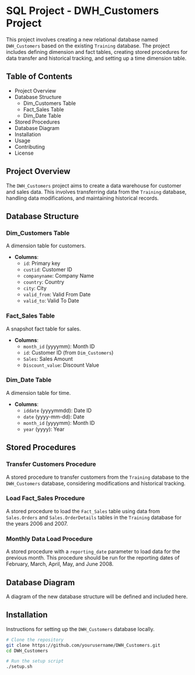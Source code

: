 # SQL Project - DWH_Customers Project
 
This project involves creating a new relational database named `DWH_Customers` based on the existing `Training` database. The project includes defining dimension and fact tables, creating stored procedures for data transfer and historical tracking, and setting up a time dimension table.

## Table of Contents

- Project Overview
- Database Structure
  - Dim_Customers Table
  - Fact_Sales Table
  - Dim_Date Table
- Stored Procedures
- Database Diagram
- Installation
- Usage
- Contributing
- License

## Project Overview

The `DWH_Customers` project aims to create a data warehouse for customer and sales data. This involves transferring data from the `Training` database, handling data modifications, and maintaining historical records.

## Database Structure

### Dim_Customers Table

A dimension table for customers.

- **Columns**:
  - `id`: Primary key
  - `custid`: Customer ID
  - `companyname`: Company Name
  - `country`: Country
  - `city`: City
  - `valid_from`: Valid From Date
  - `valid_to`: Valid To Date

### Fact_Sales Table

A snapshot fact table for sales.

- **Columns**:
  - `month_id` (yyyymm): Month ID
  - `id`: Customer ID (from `Dim_Customers`)
  - `Sales`: Sales Amount
  - `Discount_value`: Discount Value

### Dim_Date Table

A dimension table for time.

- **Columns**:
  - `iddate` (yyyymmdd): Date ID
  - `date` (yyyy-mm-dd): Date
  - `month_id` (yyyymm): Month ID
  - `year` (yyyy): Year

## Stored Procedures

### Transfer Customers Procedure

A stored procedure to transfer customers from the `Training` database to the `DWH_Customers` database, considering modifications and historical tracking.

### Load Fact_Sales Procedure

A stored procedure to load the `Fact_Sales` table using data from `Sales.Orders` and `Sales.OrderDetails` tables in the `Training` database for the years 2006 and 2007.

### Monthly Data Load Procedure

A stored procedure with a `reporting_date` parameter to load data for the previous month. This procedure should be run for the reporting dates of February, March, April, May, and June 2008.

## Database Diagram

A diagram of the new database structure will be defined and included here.

## Installation

Instructions for setting up the `DWH_Customers` database locally.

```bash
# Clone the repository
git clone https://github.com/yourusername/DWH_Customers.git
cd DWH_Customers

# Run the setup script
./setup.sh
